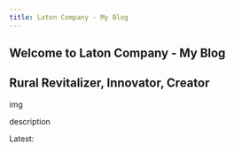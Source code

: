 ```yaml
---
title: Laton Company - My Blog
---
```


<article class= "top">
  <h1 class="OutlineTest"> Welcome to Laton Company - My Blog </h1>
  <h2>Rural Revitalizer, Innovator, Creator</h2>

  <div class="row">
  <div class="col-sm-3", style="border: right;">
    <p>img</p>
  </div>
  <div class="col-md-9", style="border: none;">
    <p> description </p>
  </div>
  </div>
</article>

<article>
  Latest:
</article>

